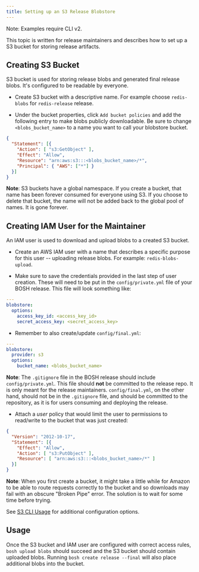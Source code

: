 ```yaml
---
title: Setting up an S3 Release Blobstore
---
```


<p class="note">Note: Examples require CLI v2.</p>

This topic is written for release maintainers and describes how to set up a S3 bucket for storing release artifacts.

## Creating S3 Bucket <a id="bucket"></a>

S3 bucket is used for storing release blobs and generated final release blobs. It's configured to be readable by everyone.

- Create S3 bucket with a descriptive name. For example choose `redis-blobs` for `redis-release` release.

- Under the bucket properties, click `Add bucket policies` and add the following entry to make blobs publicly downloadable. Be sure to change `<blobs_bucket_name>` to a name you want to call your blobstore bucket.

```json
{
  "Statement": [{
    "Action": [ "s3:GetObject" ],
    "Effect": "Allow",
    "Resource": "arn:aws:s3:::<blobs_bucket_name>/*",
    "Principal": { "AWS": ["*"] }
  }]
}
```

<p class="note"><strong>Note</strong>: S3 buckets have a global namespace. If you create a bucket, that name has been forever consumed for everyone using S3. If you choose to delete that bucket, the name will not be added back to the global pool of names. It is gone forever.</p>

## Creating IAM User for the Maintainer <a id="iam-user"></a>

An IAM user is used to download and upload blobs to a created S3 bucket.

- Create an AWS IAM user with a name that describes a specific purpose for this user -- uploading release blobs. For example: `redis-blobs-upload`.

- Make sure to save the credentials provided in the last step of user creation. These will need to be put in the `config/private.yml` file of your BOSH release. This file will look something like:

```yaml
---
blobstore:
  options:
    access_key_id: <access_key_id>
    secret_access_key: <secret_access_key>
```

- Remember to also create/update `config/final.yml`:

```yaml
---
blobstore:
  provider: s3
  options:
    bucket_name: <blobs_bucket_name>
```

<p class="note"><strong>Note</strong>: The <code>.gitignore</code> file in the BOSH release should include <code>config/private.yml</code>. This file should <strong>not</strong> be committed to the release repo. It is only meant for the release maintainers. <code>config/final.yml</code>, on the other hand, should not be in the <code>.gitignore</code> file, and should be committed to the repository, as it is for users consuming and deploying the release.</p>

- Attach a _user_ policy that would limit the user to permissions to read/write to the bucket that was just created:

```json
{
  "Version": "2012-10-17",
  "Statement": [{
    "Effect": "Allow",
    "Action": [ "s3:PutObject" ],
    "Resource": [ "arn:aws:s3:::<blobs_bucket_name>/*" ]
  }]
}
```

<p class="note"><strong>Note</strong>: When you first create a bucket, it might take a little while for Amazon to be able to route requests correctly to the bucket and so downloads may fail with an obscure "Broken Pipe" error. The solution is to wait for some time before trying.

See [S3 CLI Usage](https://github.com/pivotal-golang/s3cli#usage) for additional configuration options.

## Usage <a id="usage"></a>

Once the S3 bucket and IAM user are configured with correct access rules, `bosh upload blobs` should succeed and the S3 bucket should contain uploaded blobs. Running `bosh create release --final` will also place additional blobs into the bucket.
